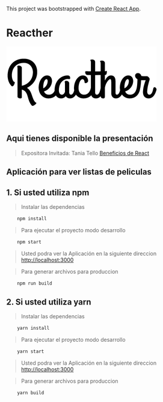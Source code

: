 This project was bootstrapped with [Create React App](https://github.com/facebookincubator/create-react-app).

# Reacther
![Reacther](https://raw.githubusercontent.com/gdgsucre/AppMovieReact/master/public/assets/images/reacther-dark.png)

## Aqui tienes disponible la presentación
> Expositora Invitada: Tania Tello [Beneficios de React](http://slides.com/taniaanahitello/deck#/)
## Aplicación para ver listas de peliculas

## 1. Si usted utiliza npm
> Instalar las dependencias
```sh
    npm install
```
> Para ejecutar el proyecto modo desarrollo
```sh
    npm start
```
> Usted podra ver la Aplicación en la siguiente direccion [http://localhost:3000](http://localhost:3000)

> Para generar archivos para produccion
```sh
    npm run build
```
## 2. Si usted utiliza yarn
> Instalar las dependencias
```sh
    yarn install
```
> Para ejecutar el proyecto modo desarrollo
```sh
    yarn start
```
> Usted podra ver la Aplicación en la siguiente direccion [http://localhost:3000](http://localhost:3000)

> Para generar archivos para produccion
```sh
    yarn build
```
